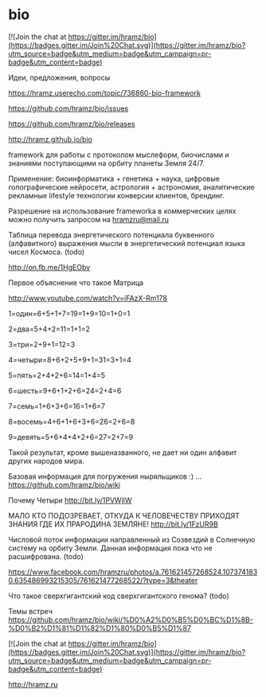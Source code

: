 # bio

[![Join the chat at https://gitter.im/hramz/bio](https://badges.gitter.im/Join%20Chat.svg)](https://gitter.im/hramz/bio?utm_source=badge&utm_medium=badge&utm_campaign=pr-badge&utm_content=badge)

Идеи, предложения, вопросы

https://hramz.userecho.com/topic/736860-bio-framework

https://github.com/hramz/bio/issues

https://github.com/hramz/bio/releases

http://hramz.github.io/bio

framework для работы c протоколом мыслеформ, биочислами и знаниями поступающими на орбиту планеты Земля 24/7.

Применение: биоинформатика + генетика + наука, цифровые голографические нейросети, астрология + астрономия, аналитические рекламные lifestyle технологии конверсии клиентов, брендинг.

Разрешение на использование frameworkа в коммерческих целях можно получить запросом на hramzru@mail.ru

Таблица перевода энергетического потенциала буквенного (алфавитного) выражения мысли в энергетический потенциал языка чисел Космоса. (todo)

http://on.fb.me/1HgEObv

Первое объяснение что такое Матрица

http://www.youtube.com/watch?v=iFAzX-Rm178

1=один=6+5+1+7=19=1+9=10=1+0=1

2=два=5+4+2=11=1+1=2

3=три=2+9+1=12=3

4=четыри=8+6+2+5+9+1=31=3+1=4

5=пять=2+4+2+6=14=1+4=5

6=шесть=9+6+1+2+6=24=2+4=6

7=семь=1+6+3+6=16=1+6=7

8=восемь=4+6+1+6+3+6=26=2+6=8

9=девять=5+6+4+4+2+6=27=2+7=9

Такой результат, кроме вышеназванного, не дает ни один алфавит
других народов мира.

Базовая информация для погружения ныряльщиков :) ... https://github.com/hramz/bio/wiki

Почему Четыри http://bit.ly/1PVWjlW

МАЛО КТО ПОДОЗРЕВАЕТ, ОТКУДА К ЧЕЛОВЕЧЕСТВУ ПРИХОДЯТ ЗНАНИЯ ГДЕ ИХ ПРАРОДИНА ЗЕМЛЯНЕ! http://bit.ly/1FzUR9B

Числовой поток информации направленный из Созвездий в Солнечную систему на орбиту Земли. Данная информация пока что не расшифрована. (todo)

https://www.facebook.com/hramzru/photos/a.761621457268524.1073741830.635486993215305/761621477268522/?type=3&theater

Что такое сверхгигантский код сверхгигантского генома? (todo)

Темы встреч https://github.com/hramz/bio/wiki/%D0%A2%D0%B5%D0%BC%D1%8B-%D0%B2%D1%81%D1%82%D1%80%D0%B5%D1%87

[![Join the chat at https://gitter.im/hramz/bio](https://badges.gitter.im/Join%20Chat.svg)](https://gitter.im/hramz/bio?utm_source=badge&utm_medium=badge&utm_campaign=pr-badge&utm_content=badge)

http://hramz.ru

